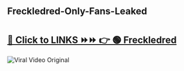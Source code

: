 
 ## Freckledred-Only-Fans-Leaked

# <h2><a href="https://clipsfans.com/Freckledred&ref=git">🔗 Click to LINKS ⏩⏩ 👉 🟢 Freckledred </a></h2>

<a href="https://clipsfans.com/Freckledred&ref=git" rel="nofollow" data-target="animated-image.originalLink"><img src="https://i.ibb.co.com/xMMVF88/686577567.gif" alt="Viral Video Original" style="max-width: 100%; display: inline-block;" data-target="animated-image.originalImage"></a>
